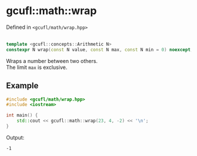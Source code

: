 # gcufl::math::wrap
Defined in `<gcufl/math/wrap.hpp>`
<br/><br/>
```cpp
template <gcufl::concepts::Arithmetic N>
constexpr N wrap(const N value, const N max, const N min = 0) noexcept;
```
Wraps a number between two others.
<br/>
The limit `max` is exclusive.
## Example
```cpp
#include <gcufl/math/wrap.hpp>
#include <iostream>

int main() {
	std::cout << gcufl::math::wrap(23, 4, -2) << '\n';
}
```
Output:
```
-1
```
